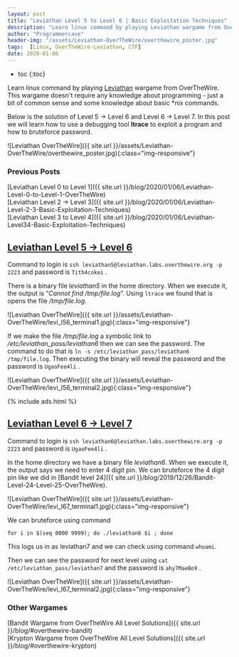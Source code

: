 ```yaml
---
layout: post
title: "Leviathan Level 5 to Level 6 | Basic Exploitation Techniques"
description: "Learn linux command by playing Leviathan wargame from OverTheWire. This wargame doesn't require any knowledge about programming - just a bit of common sense and some knowledge about basic *nix commands. Below is the solution of Level 5 → Level 6 and Level 6 → Level 7. In this post we will learn how to use a debugging tool ltrace to exploit a program and how to bruteforce password"
author: "Programmercave"
header-img: "/assets/Leviathan-OverTheWire/overthewire_poster.jpg"
tags:  [Linux, OverTheWire-Leviathan, CTF]
date: 2020-01-06
---
```

* toc
{:toc}

Learn linux command by playing [Leviathan](https://overthewire.org/wargames/leviathan/) wargame from OverTheWire. This wargame doesn't require any knowledge about programming - just a bit of common sense and some knowledge about basic *nix commands.

Below is the solution of Level 5 → Level 6 and Level 6 → Level 7. In this post we will learn how to use a debugging tool **ltrace** to exploit a program and how to bruteforce password.

![Leviathan OverTheWire]({{ site.url }}/assets/Leviathan-OverTheWire/overthewire_poster.jpg){:class="img-responsive"}

### Previous Posts
[Leviathan Level 0 to Level 1]({{ site.url }}/blog/2020/01/06/Leviathan-Level-0-to-Level-1-OverTheWire)<br/>
[Leviathan Level 2 → Level 3]({{ site.url }}/blog/2020/01/06/Leviathan-Level-2-3-Basic-Exploitation-Techniques)<br/>
[Leviathan Level 3 to Level 4]({{ site.url }}/blog/2020/01/06/Leviathan-Level34-Basic-Exploitation-Techniques)<br/>

## [Leviathan Level 5 → Level 6](https://overthewire.org/wargames/leviathan/leviathan6.html)

Command to login is `ssh leviathan5@leviathan.labs.overthewire.org -p 2223` and password is  `Tith4cokei` .

There is a binary file *leviathan5* in the home directory. When we execute it, the output is “*Cannot find /tmp/file.log*”. Using `ltrace` we found that is opens the file */tmp/file.log*.

![Leviathan OverTheWire]({{ site.url }}/assets/Leviathan-OverTheWire/levi_l56_terminal1.jpg){:class="img-responsive"}

If we make the file */tmp/file.log* a symbolic link to */etc/leviathan_pass/leviathan6* then we can see the password. The command to do that is `ln -s /etc/leviathan_pass/leviathan6 /tmp/file.log`. Then executing the binary will reveal the password and the password is `UgaoFee4li` .

![Leviathan OverTheWire]({{ site.url }}/assets/Leviathan-OverTheWire/levi_l56_terminal2.jpg){:class="img-responsive"}

{% include ads.html %}<br/>

## [Leviathan Level 6 → Level 7](https://overthewire.org/wargames/leviathan/leviathan7.html)

Command to login is `ssh leviathan6@leviathan.labs.overthewire.org -p 2223` and password is  `UgaoFee4li` .

In the home directory we have a binary file *leviathan6*. When we execute it, the output says we need to enter 4 digit pin. We can bruteforce the 4 digit pin like we did in [Bandit level 24]({{ site.url }}/blog/2019/12/26/Bandit-Level-24-Level-25-OverTheWire).

![Leviathan OverTheWire]({{ site.url }}/assets/Leviathan-OverTheWire/levi_l67_terminal1.jpg){:class="img-responsive"}

We can bruteforce using command 
```
for i in $(seq 0000 9999); do ./leviathan6 $i ; done
```

This logs us in as leviathan7 and we can check using command `whoami`.

Then we can see the password for next level using `cat /etc/leviathan_pass/leviathan7` and the password is  `ahy7MaeBo9` .

![Leviathan OverTheWire]({{ site.url }}/assets/Leviathan-OverTheWire/levi_l67_terminal2.jpg){:class="img-responsive"}

### Other Wargames
[Bandit Wargame from OverTheWire All Level Solutions]({{ site.url }}/blog/#overthewire-bandit) <br/>
[Krypton Wargame from OverTheWire All Level Solutions]({{ site.url }}/blog/#overthewire-krypton)<br/>


